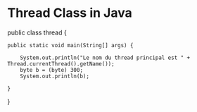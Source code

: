 # Thread Class in Java

public class thread {

	public static void main(String[] args) {

		System.out.println("Le nom du thread principal est " + Thread.currentThread().getName());
		byte b = (byte) 300;
		System.out.println(b);

	}
}
